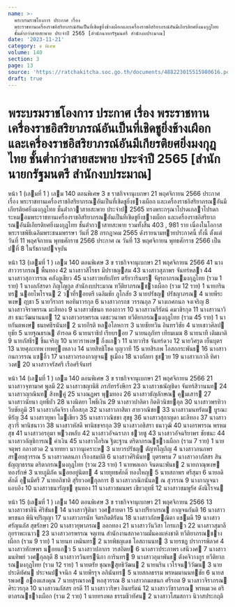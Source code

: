 ```yaml
---
name: >-
  พระบรมราชโองการ ประกาศ เรื่อง
  พระราชทานเครื่องราชอิสริยาภรณ์อันเป็นที่เชิดชูยิ่งช้างเผือกและเครื่องราชอิสริยาภรณ์อันมีเกียรติยศยิ่งมงกุฎไทย
  ชั้นต่ำกว่าสายสะพาย ประจำปี 2565 [สำนักนายกรัฐมนตรี สำนักงบประมาณ]
date: '2023-11-21'
category: ข พิเศษ
volume: 140
section: 3
page: 13
source: 'https://ratchakitcha.soc.go.th/documents/488223015515980616.pdf'
draft: true
---
```


# พระบรมราชโองการ ประกาศ เรื่อง พระราชทานเครื่องราชอิสริยาภรณ์อันเป็นที่เชิดชูยิ่งช้างเผือกและเครื่องราชอิสริยาภรณ์อันมีเกียรติยศยิ่งมงกุฎไทย ชั้นต่ำกว่าสายสะพาย ประจำปี 2565 [สำนักนายกรัฐมนตรี สำนักงบประมาณ]

หน้า 1 (เลมที่ 1 ) เลม 140 ตอนพิเศษ 3 ข ราชกิจจานุเบกษา 21 พฤศจิกายน 2566 ประกาศ เรื่อง พระราชทานเครื่องราชอิสริยาภรณอันเป็นที่เชิดชูยิ่งชางเผือก และเครื่องราชอิสริยาภรณอันมีเกียรติยศยิ่งมงกุฎไทย ชั้นต่ํากวาสายสะพาย ประจําป 2565 ทรงพระกรุณาโปรดเกลาโปรดกระหมอมพระราชทานเครื่องราชอิสริยาภรณอันเป็นที่เชิดชูยิ่งชางเผือก และเครื่องราชอิสริยาภรณอันมีเกียรติยศยิ่งมงกุฎไทย ชั้นต่ํากวาสายสะพาย รวมทั้งสิ้น 403 , 981 ราย เนื่องในโอกาสพระราชพิธีเฉลิมพระชนมพรรษา วันที่ 28 กรกฎาคม 2565 ดังรายนามทายประกาศนี้ ทั้งนี้ ตั้งแต่วันที่ 11 พฤศจิกายน พุทธศักราช 2566 ประกาศ ณ วันที่ 13 พฤศจิกายน พุทธศักราช 2566 เป็นปที่ 8 ในรัชกาลปจจุบัน

หน้า 13 (เลมที่ 1 ) เลม 140 ตอนพิเศษ 3 ข ราชกิจจานุเบกษา 21 พฤศจิกายน 2566 41 นางสาววราภรณ พื้นทอง 42 นางสาวสิโรธร มีปราชญสม 43 นางสาวสุภาพร จันทร์หลา 44 นางสาวสุภาวรรณ คลังภูเขียว 45 นางสาวหทัยภัทร ตรัยวารินทร จัตุรถาภรณมงกุฎไทย (รวม 1 ราย) 1 นางลภัสรดา ภิญโญกูล สํานักงบประมาณ ทวีติยาภรณชางเผือก (รวม 12 ราย) 1 นายกรินทร นอยไพโรจน 2 วาที่รอยตรี เฉลิมชัย ภูโกสัย 3 นายปรัชญ ปรัชญาภรณ 4 นายพีระพงษ ฤาชา 5 นายวีรากร หอทิมาวรกุล 6 นางสาวกรกช วรรณกุล 7 นางเกศกนก จงเจริญ 8 นางสาวจิราพรรณ มะลิทอง 9 นางสาวชัชนก ทองถาวร 10 นางสาวนรีรัตน์ คมวชิรกุล 11 นางสาวนาวิสา ธนะวัฒนานนท 12 นางสาวอรพรรณ เตชะวนาพร ทวีติยาภรณมงกุฎไทย (รวม 45 ราย) 1 นายกันตพงษ ธนยศธีรนันท 2 นายกีรติ หลอโลหการ 3 นายชัยทวิน อินทรวิชัย 4 นายเชาวศิลป ยุชัย 5 นายฐณธรณ อ่ํารอด 6 นายนราธิป เรียบรอย 7 นายนฤภัทร เทียมเมฆ 8 นายนาที เติมผาติ 9 นายภัสธีร ชิ้นเจริญ 10 นายวราพงษ กิ่งแกว 11 นายวาริช จันทร์ดวง 12 นายวิศรุต เย็นบุตร 13 นายศุภะเทพ เทพทุงหลวง 14 นายสิทธิโชค บุญวาที 15 นายสิรภพ โอสถกระพันธ 16 นางสาวกนกวรรณ แซอิ้ว 17 นางสาวกรองกาญจน ชูเมือง 18 นางกัลยา ชูชวย 19 นางสาวเกวลี ทิศาวงศ 20 นางสาวจรัสศรี เรือศรีจันทร์

หน้า 14 (เลมที่ 1 ) เลม 140 ตอนพิเศษ 3 ข ราชกิจจานุเบกษา 21 พฤศจิกายน 2566 21 นางสาวจุฑามาศ พูลมี 22 นางสาวชญานิธิ ภรภัทรรังษีกร 23 นางสาวชณัญชิดา จันทร์สิวานนท 24 นางสาวญาณินท สิงหคู่ 25 นางณฏพร พุมทอง 26 นางสาวธัญลักษณ คุมเสาร 27 นางสาวนัยนา ฤทธิ์บัว 28 นางนิตยา โพธิ์เงิน 29 นางสาวปาลิตา กิตติวนิชยกุล 30 นางสาวพรทิวา วึบชัยภูมิ 31 นางสาวภัคจิรา เกื้อสกุล 32 นางสาวภาสิตา สายวาณิชย 33 นางสาวมนทรัตม บูรณะหิรัญ 34 นางสาวยุพา ไมเขียว 35 นางสาววณิชชา สุขชู 36 นางสาวสุกาญดา มะลิทอง 37 นางสาวสุวารี พานิชนาวา 38 นางสาวหัสดี พานิชขจรกุล 39 นางสาวอธิสรา ธนาวุฒิ 40 นางอรพรรณ พรหมสุข 41 นางสาวอรอุมา พวงพลับ 42 นางสาวอัจฉราภา ชวยชู 43 นางสาวอัจฉริยาพร ชัยชนะ 44 นางสาวอัญธิการณ คําเงิน 45 นางสาวไอริณ ฐิตะฐาน ตริตาภรณชางเผือก (รวม 7 ราย) 1 นายจตุพร กลางฮวด 2 นายทยา นาวานุเคราะห 3 นายวรปรัชญ ตัญฑโญภิญ 4 นางสาวกนกพร สรอยสุวรรณ 5 นางสาวดลนภา เรืองสมบัติ 6 นางสาวศิรินันท บุตรพรม 7 นางสาวอาภัสสร สินธัญญาธรรม ตริตาภรณมงกุฎไทย (รวม 23 ราย) 1 นายพลเอก จินตนะพันธ 2 นายภาณุพงษ ทองรักษ์ 3 นายภูมิภัค นอยอยู่นิตย 4 นายยุทธศักดิ์ ทองใหญ 5 นายสถาพร ศรีสุมา 6 นายอดิศักดิ์ อุนมีศรี 7 นายอภิชาติ สุริยวงศกุลการ 8 นางสาวกณิกนันต ณ สุวรรณ 9 นางกาญจนา แอบอิง 10 นางสาวชนารัญช ขุนทอง 11 นางสาวชมนพร เขียวฤทธิ์ 12 นางสาวชมพูรัศ ดังนิโรจน

หน้า 15 (เลมที่ 1 ) เลม 140 ตอนพิเศษ 3 ข ราชกิจจานุเบกษา 21 พฤศจิกายน 2566 13 นางสาวชาลินี ศิริขันธ 14 นางสาวฐิติมา วงศสายตา 15 นางปรียาภรณ กาญจนกันติ 16 นางสาวพรชนก พินิจปริญญา 17 นางสาวภรนัท จิตรกิตติรัตน 18 นางสาวภักษณิตา แชมดี 19 นางสาวศรัญนภัส สุขรักษา 20 นางสาวยุพาภรณ ลอกทอง 21 นางสาววันวิสา ไกรแกว 22 นางสาวสุมาลี กุยราพะเนาว 23 นางสาวอรพรรณ จตุเทน สํานักงานสภาความมั่นคงแห่งชาติ ทวีติยาภรณชางเผือก (รวม 9 ราย) 1 นายนท เหมินทร 2 นายพิชญเดช โอสถานนท 3 นายรชฏ ปราการพิลาศ 4 นางสาวทักษพร นอยแกว 5 นางสาวปภากร วรสถิตย 6 นางสาวประภาพร เสนีวงศ 7 นางสาวมนทิพย์ วงศกุลฤดี 8 นางสาวรวินทรนิภา การินทร 9 นางสาวอุมาพันธ ตังคจิวางกูร ทวีติยาภรณมงกุฎไทย (รวม 12 ราย) 1 นายตรัย ชุณหสุทธิวัฒน 2 นายนริน เวโรจนวิวัฒน 3 นายประดิทัศน ประจนปจจนึก 4 นายพีรรุจ อภินันทร 5 นายสกลธรรม พรหมมานนทชัย 6 นายสรพงศ อองแสงคุณ 7 นายสุรณรงค หอสุวรรณ 8 นางสาวกมลชนก ศรีรอต 9 นางสาวจิราภรณ ศิระวรกุล 10 นางสาวนภัสสร กรดี 11 นางสาววริษา อินทรัตน์ 12 นางสาววัชราภรณ พรหมเวค ตริตาภรณชางเผือก (รวม 2 ราย) 1 นายทรงพล ธรรมชีวทัศน 2 นางสาวโสมสกาว นิวาสประกฤติ
